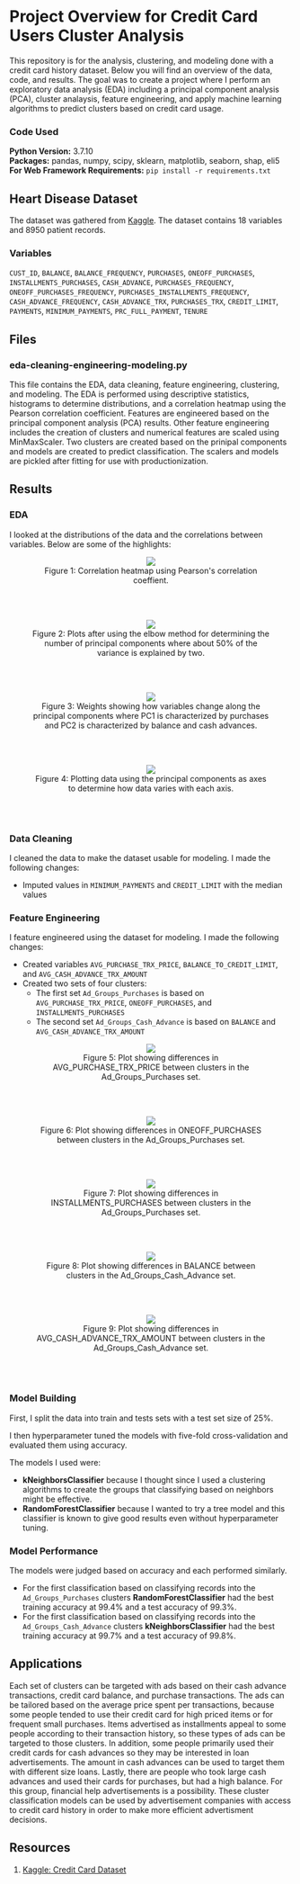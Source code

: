 # Project Overview for Credit Card Users Cluster Analysis

This repository is for the analysis, clustering, and modeling done with a credit card history dataset. Below you will find an overview of the data, code, and results. The goal was to create a project where I perform an exploratory data analysis (EDA) including a principal component analysis (PCA), cluster analaysis, feature engineering, and apply machine learning algorithms to predict clusters based on credit card usage.

### Code Used 

**Python Version:** 3.7.10 <br />
**Packages:** pandas, numpy, scipy, sklearn, matplotlib, seaborn, shap, eli5<br />
**For Web Framework Requirements:**  ```pip install -r requirements.txt```  

## Heart Disease Dataset

The dataset was gathered from [Kaggle](https://www.kaggle.com/arjunbhasin2013/ccdata). The dataset contains 18 variables and 8950 patient records.

### Variables

`CUST_ID`, `BALANCE`, `BALANCE_FREQUENCY`, `PURCHASES`, `ONEOFF_PURCHASES`, `INSTALLMENTS_PURCHASES`, `CASH_ADVANCE`, `PURCHASES_FREQUENCY`, `ONEOFF_PURCHASES_FREQUENCY`, `PURCHASES_INSTALLMENTS_FREQUENCY`, `CASH_ADVANCE_FREQUENCY`, `CASH_ADVANCE_TRX`, `PURCHASES_TRX`, `CREDIT_LIMIT`, `PAYMENTS`, `MINIMUM_PAYMENTS`, `PRC_FULL_PAYMENT`, `TENURE`

## Files

### eda-cleaning-engineering-modeling.py

This file contains the EDA, data cleaning, feature engineering, clustering, and modeling. The EDA is performed using descriptive statistics, histograms to determine distributions, and a correlation heatmap using the Pearson correlation coefficient. Features are engineered based on the principal component analysis (PCA) results. Other feature engineering includes the creation of clusters and numerical features are scaled using MinMaxScaler. Two clusters are created based on the prinipal components and models are created to predict classification. The scalers and models are pickled after fitting for use with productionization.

## Results

### EDA

I looked at the distributions of the data and the correlations between variables. Below are some of the highlights:

<div align="center">
  
<figure>
<img src="images/corr-heatmap.jpg"><br/>
  <figcaption>Figure 1: Correlation heatmap using Pearson's correlation coeffient.</figcaption>
</figure>
<br/><br/>
  
</div>

<div align="center">
  
<figure>
<img src="images/pca-explained-variance.jpg"><br/>
  <figcaption>Figure 2: Plots after using the elbow method for determining the number of principal components where about 50% of the variance is explained by two.</figcaption>
</figure>
<br/><br/>
  
</div>

<div align="center">
  
<figure>
<img src="images/pca-weights.jpg"><br/>
  <figcaption>Figure 3: Weights showing how variables change along the principal components where PC1 is characterized by purchases and PC2 is characterized by balance and cash advances.</figcaption>
</figure>
<br/><br/>
  
</div>

<div align="center">
  
<figure>
<img src="images/pca-results.jpg"><br/>
  <figcaption>Figure 4: Plotting data using the principal components as axes to determine how data varies with each axis.</figcaption>
</figure>
<br/><br/>
  
</div>

### Data Cleaning

I cleaned the data to make the dataset usable for modeling. I made the following changes:

* Imputed values in `MINIMUM_PAYMENTS` and `CREDIT_LIMIT` with the median values

### Feature Engineering

I feature engineered using the dataset for modeling. I made the following changes:

* Created variables `AVG_PURCHASE_TRX_PRICE`, `BALANCE_TO_CREDIT_LIMIT`, and `AVG_CASH_ADVANCE_TRX_AMOUNT`
* Created two sets of four clusters:
  * The first set `Ad_Groups_Purchases` is based on `AVG_PURCHASE_TRX_PRICE`, `ONEOFF_PURCHASES`, and `INSTALLMENTS_PURCHASES`
  * The second set `Ad_Groups_Cash_Advance` is based on `BALANCE` and `AVG_CASH_ADVANCE_TRX_AMOUNT`

<div align="center">

<figure>
<img src="images/avg_purchase_trx_price_ad_groups_purchases.jpg"><br/>
  <figcaption>Figure 5: Plot showing differences in AVG_PURCHASE_TRX_PRICE between clusters in the Ad_Groups_Purchases set.</figcaption>
</figure>
<br/><br/>
  
</div>

<div align="center">

<figure>
<img src="images/oneoff_ad_groups_purchases.jpg"><br/>
  <figcaption>Figure 6: Plot showing differences in ONEOFF_PURCHASES between clusters in the Ad_Groups_Purchases set.</figcaption>
</figure>
<br/><br/>
  
</div>

<div align="center">

<figure>
<img src="images/installments_ad_groups_purchases.jpg"><br/>
  <figcaption>Figure 7: Plot showing differences in INSTALLMENTS_PURCHASES between clusters in the Ad_Groups_Purchases set.</figcaption>
</figure>
<br/><br/>
  
</div>

<div align="center">

<figure>
<img src="images/balance_ad_groups_cash_advance.jpg"><br/>
  <figcaption>Figure 8: Plot showing differences in BALANCE between clusters in the Ad_Groups_Cash_Advance set.</figcaption>
</figure>
<br/><br/>
  
</div>

<div align="center">

<figure>
<img src="images/avg_cash_advance_trx_amount_ad_groups_cash_advance.jpg"><br/>
  <figcaption>Figure 9: Plot showing differences in AVG_CASH_ADVANCE_TRX_AMOUNT between clusters in the Ad_Groups_Cash_Advance set.</figcaption>
</figure>
<br/><br/>
  
</div>

### Model Building

First, I split the data into train and tests sets with a test set size of 25%.

I then hyperparameter tuned the models with five-fold cross-validation and evaluated them using accuracy.

The models I used were:
* **kNeighborsClassifier** because I thought since I used a clustering algorithms to create the groups that classifying based on neighbors might be effective.
* **RandomForestClassifier** because I wanted to try a tree model and this classifier is known to give good results even without hyperparameter tuning.

### Model Performance

The models were judged based on accuracy and each performed similarly.
* For the first classification based on classifying records into the `Ad_Groups_Purchases` clusters **RandomForestClassifier** had the best training accuracy at 99.4% and a test accuracy of 99.3%. 
* For the first classification based on classifying records into the `Ad_Groups_Cash_Advance` clusters **kNeighborsClassifier** had the best training accuracy at 99.7% and a test accuracy of 99.8%. 

## Applications

Each set of clusters can be targeted with ads based on their cash advance transactions, credit card balance, and purchase transactions. The ads can be tailored based on the average price spent per transactions, because some people tended to use their credit card for high priced items or for frequent small purchases. Items advertised as installments appeal to some people according to their transaction history, so these types of ads can be targeted to those clusters. In addition, some people primarily used their credit cards for cash advances so they may be interested in loan advertisements. The amount in cash advances can be used to target them with different size loans. Lastly, there are people who took large cash advances and used their cards for purchases, but had a high balance. For this group, financial help advertisements is a possibility. These cluster classification models can be used by advertisement companies with access to credit card history in order to make more efficient advertisment decisions.

## Resources

1. [Kaggle: Credit Card Dataset](https://www.kaggle.com/arjunbhasin2013/ccdata)
